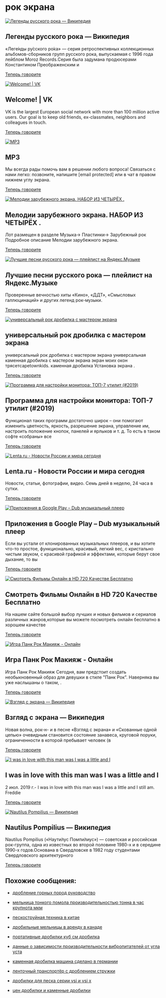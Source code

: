 # рок экрана
<a href="https://ru.ecuriezuff.be/products/" target="_blank">![Легенды русского рока — Википедия](https://github.com/millmachine/images/raw/main/207.jpg)</a>
## Легенды русского рока — Википедия
«Леге́нды ру́сского ро́ка» — серия ретроспективных коллекционных альбомов-сборников групп русского рока, выпускаемая с 1996 года лейблом Moroz Records.Серия была задумана продюсерами Константином Преображенским и 
<a href="https://ru.ecuriezuff.be/products/" target="_blank">Теперь говорите</a>
<a href="https://ru.ecuriezuff.be/products/" target="_blank">![Welcome! | VK](https://github.com/millmachine/images/raw/main/290.jpg)</a>
## Welcome! | VK
VK is the largest European social network with more than 100 million active users. Our goal is to keep old friends, ex-classmates, neighbors and colleagues in touch.
<a href="https://ru.ecuriezuff.be/products/" target="_blank">Теперь говорите</a>
<a href="https://ru.ecuriezuff.be/products/" target="_blank">![MP3](https://github.com/millmachine/images/raw/main/752.jpg)</a>
## MP3
Мы всегда рады помочь вам в решении любого вопроса! Связаться с нами легко: позвоните, напишите [email protected] или в чат в правом нижнем углу экрана.
<a href="https://ru.ecuriezuff.be/products/" target="_blank">Теперь говорите</a>
<a href="https://ru.ecuriezuff.be/products/" target="_blank">![Мелодии зарубежного экрана. НАБОР ИЗ ЧЕТЫРЁХ .](https://github.com/millmachine/images/raw/main/157.jpg)</a>
## Мелодии зарубежного экрана. НАБОР ИЗ ЧЕТЫРЁХ .
Лот размещен в разделе Музыка→ Пластинки→ Зарубежный рок Подробное описание Мелодии зарубежного экрана.
<a href="https://ru.ecuriezuff.be/products/" target="_blank">Теперь говорите</a>
<a href="https://ru.ecuriezuff.be/products/" target="_blank">![Лучшие песни русского рока — плейлист на Яндекс.Музыке](https://github.com/millmachine/images/raw/main/497.jpg)</a>
## Лучшие песни русского рока — плейлист на Яндекс.Музыке
Проверенные вечностью хиты «Кино», «ДДТ», «Смысловых галлюцинаций» и других легенд рок-музыки.
<a href="https://ru.ecuriezuff.be/products/" target="_blank">Теперь говорите</a>
<a href="https://ru.ecuriezuff.be/products/" target="_blank">![универсальный рок дробилка с мастером экрана](https://github.com/millmachine/images/raw/main/700.jpg)</a>
## универсальный рок дробилка с мастером экрана
универсальный рок дробилка с мастером экрана универсальная каменная дробилка с мастером экрана экран моих окон трясетcapetownkids. каменная дробилка Установка экрана .
<a href="https://ru.ecuriezuff.be/products/" target="_blank">Теперь говорите</a>
<a href="https://ru.ecuriezuff.be/products/" target="_blank">![Программа для настройки монитора: ТОП-7 утилит (#2019)](https://github.com/millmachine/images/raw/main/57.jpg)</a>
## Программа для настройки монитора: ТОП-7 утилит (#2019)
Функционал таких программ достаточно широк – они помогают изменить цветность, яркость, разрешение экрана, управление им, настроить положение кнопок, панелей и ярлыков и т. д. То есть в таком софте «собраны» все 
<a href="https://ru.ecuriezuff.be/products/" target="_blank">Теперь говорите</a>
<a href="https://ru.ecuriezuff.be/products/" target="_blank">![Lenta.ru - Новости России и мира сегодня](https://github.com/millmachine/images/raw/main/721.jpg)</a>
## Lenta.ru - Новости России и мира сегодня
Новости, статьи, фотографии, видео. Семь дней в неделю, 24 часа в сутки.
<a href="https://ru.ecuriezuff.be/products/" target="_blank">Теперь говорите</a>
<a href="https://ru.ecuriezuff.be/products/" target="_blank">![Приложения в Google Play – Dub музыкальный плеер ](https://github.com/millmachine/images/raw/main/200.jpg)</a>
## Приложения в Google Play – Dub музыкальный плеер 
Если вы устали от клонированных музыкальных плееров, и вы хотите что-то простое, функционально, красивый, легкий вес, с кристально чистым звуком, с красивой графикой и эффектами, которые берут свое дыхание, то вы 
<a href="https://ru.ecuriezuff.be/products/" target="_blank">Теперь говорите</a>
<a href="https://ru.ecuriezuff.be/products/" target="_blank">![Смотреть Фильмы Онлайн в HD 720 Качестве Бесплатно](https://github.com/millmachine/images/raw/main/339.jpg)</a>
## Смотреть Фильмы Онлайн в HD 720 Качестве Бесплатно
На нашем сайте большой выбор лучших и новых фильмов и сериалов различных жанров,которые вы можете посмотреть онлайн бесплатно в хорошем качестве
<a href="https://ru.ecuriezuff.be/products/" target="_blank">Теперь говорите</a>
<a href="https://ru.ecuriezuff.be/products/" target="_blank">![Игра Панк Рок Макияж - Онлайн](https://github.com/millmachine/images/raw/main/452.jpg)</a>
## Игра Панк Рок Макияж - Онлайн
Игра Панк Рок Макияж Сегодня, вам предстоит создать необыкновенный образ для девушки в стиле "Панк Рок". Наверняка вы уже наслышаны о таком, .
<a href="https://ru.ecuriezuff.be/products/" target="_blank">Теперь говорите</a>
<a href="https://ru.ecuriezuff.be/products/" target="_blank">![Взгляд с экрана — Википедия](https://github.com/millmachine/images/raw/main/294.jpg)</a>
## Взгляд с экрана — Википедия
Новая волна, рок-н-  и в песне «Взгляд с экрана» и «Скованные одной цепью» очевидным становится состояние занавеса, круговой поруки, ограниченности в которой пребывает человек (в 
<a href="https://ru.ecuriezuff.be/products/" target="_blank">Теперь говорите</a>
<a href="https://ru.ecuriezuff.be/products/" target="_blank">![I was in love with this man was I was a little and I ](https://github.com/millmachine/images/raw/main/134.jpg)</a>
## I was in love with this man was I was a little and I 
2 июл. 2019 г.- I was in love with this man was I was a little and I still am. ️ Freddie
<a href="https://ru.ecuriezuff.be/products/" target="_blank">Теперь говорите</a>
<a href="https://ru.ecuriezuff.be/products/" target="_blank">![Nautilus Pompilius — Википедия](https://github.com/millmachine/images/raw/main/115.jpg)</a>
## Nautilus Pompilius — Википедия
Nautilus Pompilius («Наути́лус Помпи́лиус») — советская и российская рок-группа, одна из известных во второй половине 1980-х и в середине 1990-х годов.Основана в Свердловске в 1982 году студентами Свердловского архитектурного 
<a href="https://ru.ecuriezuff.be/products/" target="_blank">Теперь говорите</a>
## Похожие сообщения:
* [дробление горных пород руководство](%D0%B4%D1%80%D0%BE%D0%B1%D0%BB%D0%B5%D0%BD%D0%B8%D0%B5%20%D0%B3%D0%BE%D1%80%D0%BD%D1%8B%D1%85%20%D0%BF%D0%BE%D1%80%D0%BE%D0%B4%20%D1%80%D1%83%D0%BA%D0%BE%D0%B2%D0%BE%D0%B4%D1%81%D1%82%D0%B2%D0%BE.md)
* [мельница тонкого помола производительностью тонна в час крупнота мкм](%D0%BC%D0%B5%D0%BB%D1%8C%D0%BD%D0%B8%D1%86%D0%B0%20%D1%82%D0%BE%D0%BD%D0%BA%D0%BE%D0%B3%D0%BE%20%D0%BF%D0%BE%D0%BC%D0%BE%D0%BB%D0%B0%20%D0%BF%D1%80%D0%BE%D0%B8%D0%B7%D0%B2%D0%BE%D0%B4%D0%B8%D1%82%D0%B5%D0%BB%D1%8C%D0%BD%D0%BE%D1%81%D1%82%D1%8C%D1%8E%20%D1%82%D0%BE%D0%BD%D0%BD%D0%B0%20%D0%B2%20%D1%87%D0%B0%D1%81%20%D0%BA%D1%80%D1%83%D0%BF%D0%BD%D0%BE%D1%82%D0%B0%20%D0%BC%D0%BA%D0%BC.md)
* [пескоструйная техника в китае](%D0%BF%D0%B5%D1%81%D0%BA%D0%BE%D1%81%D1%82%D1%80%D1%83%D0%B9%D0%BD%D0%B0%D1%8F%20%D1%82%D0%B5%D1%85%D0%BD%D0%B8%D0%BA%D0%B0%20%D0%B2%20%D0%BA%D0%B8%D1%82%D0%B0%D0%B5.md)
* [дробильные мельницы в аренду в канаде](%D0%B4%D1%80%D0%BE%D0%B1%D0%B8%D0%BB%D1%8C%D0%BD%D1%8B%D0%B5%20%D0%BC%D0%B5%D0%BB%D1%8C%D0%BD%D0%B8%D1%86%D1%8B%20%D0%B2%20%D0%B0%D1%80%D0%B5%D0%BD%D0%B4%D1%83%20%D0%B2%20%D0%BA%D0%B0%D0%BD%D0%B0%D0%B4%D0%B5.md)
* [портативные дробилки куб см дробилка](%D0%BF%D0%BE%D1%80%D1%82%D0%B0%D1%82%D0%B8%D0%B2%D0%BD%D1%8B%D0%B5%20%D0%B4%D1%80%D0%BE%D0%B1%D0%B8%D0%BB%D0%BA%D0%B8%20%D0%BA%D1%83%D0%B1%20%D1%81%D0%BC%20%D0%B4%D1%80%D0%BE%D0%B1%D0%B8%D0%BB%D0%BA%D0%B0.md)
* [данные о зависимости производительности вибропитателей от угла уста](%D0%B4%D0%B0%D0%BD%D0%BD%D1%8B%D0%B5%20%D0%BE%20%D0%B7%D0%B0%D0%B2%D0%B8%D1%81%D0%B8%D0%BC%D0%BE%D1%81%D1%82%D0%B8%20%D0%BF%D1%80%D0%BE%D0%B8%D0%B7%D0%B2%D0%BE%D0%B4%D0%B8%D1%82%D0%B5%D0%BB%D1%8C%D0%BD%D0%BE%D1%81%D1%82%D0%B8%20%D0%B2%D0%B8%D0%B1%D1%80%D0%BE%D0%BF%D0%B8%D1%82%D0%B0%D1%82%D0%B5%D0%BB%D0%B5%D0%B9%20%D0%BE%D1%82%20%D1%83%D0%B3%D0%BB%D0%B0%20%D1%83%D1%81%D1%82%D0%B0.md)
* [каменная дробилка машина сделано в германии](%D0%BA%D0%B0%D0%BC%D0%B5%D0%BD%D0%BD%D0%B0%D1%8F%20%D0%B4%D1%80%D0%BE%D0%B1%D0%B8%D0%BB%D0%BA%D0%B0%20%D0%BC%D0%B0%D1%88%D0%B8%D0%BD%D0%B0%20%D1%81%D0%B4%D0%B5%D0%BB%D0%B0%D0%BD%D0%BE%20%D0%B2%20%D0%B3%D0%B5%D1%80%D0%BC%D0%B0%D0%BD%D0%B8%D0%B8.md)
* [ленточный транспортёр с дроблением стружки](%D0%BB%D0%B5%D0%BD%D1%82%D0%BE%D1%87%D0%BD%D1%8B%D0%B9%20%D1%82%D1%80%D0%B0%D0%BD%D1%81%D0%BF%D0%BE%D1%80%D1%82%D1%91%D1%80%20%D1%81%20%D0%B4%D1%80%D0%BE%D0%B1%D0%BB%D0%B5%D0%BD%D0%B8%D0%B5%D0%BC%20%D1%81%D1%82%D1%80%D1%83%D0%B6%D0%BA%D0%B8.md)
* [дробилки для песка серии vsi и vsi x](%D0%B4%D1%80%D0%BE%D0%B1%D0%B8%D0%BB%D0%BA%D0%B8%20%D0%B4%D0%BB%D1%8F%20%D0%BF%D0%B5%D1%81%D0%BA%D0%B0%20%D1%81%D0%B5%D1%80%D0%B8%D0%B8%20vsi%20%D0%B8%20vsi%20x.md)
* [цен дробилки и каменные дробилки](%D1%86%D0%B5%D0%BD%20%D0%B4%D1%80%D0%BE%D0%B1%D0%B8%D0%BB%D0%BA%D0%B8%20%D0%B8%20%D0%BA%D0%B0%D0%BC%D0%B5%D0%BD%D0%BD%D1%8B%D0%B5%20%D0%B4%D1%80%D0%BE%D0%B1%D0%B8%D0%BB%D0%BA%D0%B8.md)
